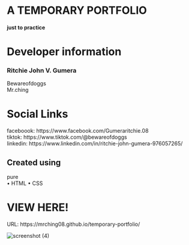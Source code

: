<h1>A TEMPORARY PORTFOLIO</h1>
<h4>just to practice</h4>

<h1>Developer information</h1>
<h3>Ritchie John V. Gumera</h3>
Bewareofdoggs<br>
Mr.ching

<h1>Social Links</h1>
faceboook:  https://www.facebook.com/Gumeraritchie.08<br>
tiktok:  https://www.tiktok.com/@bewareofdoggs <br>
linkedin:  https://www.linkedin.com/in/ritchie-john-gumera-976057265/

<h2>Created using</h2>
pure<br>
 • HTML
 • CSS 

<h1>VIEW HERE!</h1>
URL: https://mrching08.github.io/temporary-portfolio/<br>

![screenshot (4)](https://github.com/Mrching08/temporary-portfolio/assets/112615845/3d5d8d5d-815f-47b4-a1de-b6d90155b7a8)


